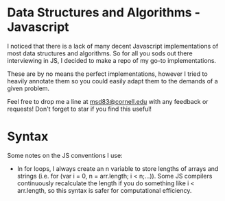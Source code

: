 Data Structures and Algorithms - Javascript
===
I noticed that there is a lack of many decent Javascript implementations of most data structures and algorithms. So for all you sods out there interviewing in JS, I decided to make a repo of my go-to implementations.

These are by no means the perfect implementations, however I tried to heavily annotate them so you could easily adapt them to the demands of a given problem.

Feel free to drop me a line at msd83@cornell.edu with any feedback or requests! Don't forget to star if you find this useful!

Syntax
===
Some notes on the JS conventions I use:
  - In for loops, I always create an n variable to store lengths of arrays and strings (i.e. for (var i = 0, n = arr.length; i < n;...)). Some JS compilers continuously recalculate the length if you do something like i < arr.length, so this syntax is safer for computational efficiency.
